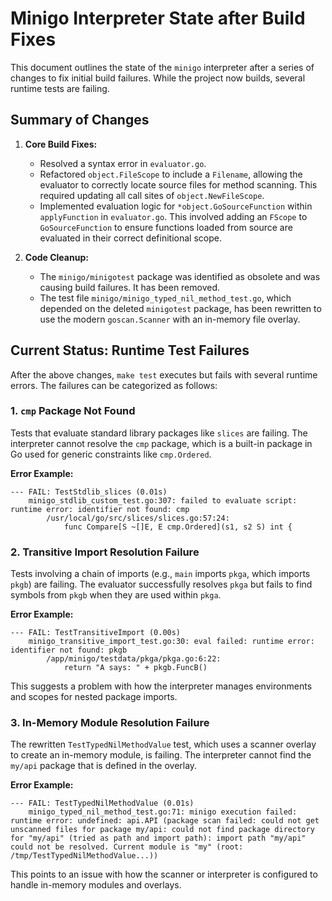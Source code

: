 # Minigo Interpreter State after Build Fixes

This document outlines the state of the `minigo` interpreter after a series of changes to fix initial build failures. While the project now builds, several runtime tests are failing.

## Summary of Changes

1.  **Core Build Fixes:**
    *   Resolved a syntax error in `evaluator.go`.
    *   Refactored `object.FileScope` to include a `Filename`, allowing the evaluator to correctly locate source files for method scanning. This required updating all call sites of `object.NewFileScope`.
    *   Implemented evaluation logic for `*object.GoSourceFunction` within `applyFunction` in `evaluator.go`. This involved adding an `FScope` to `GoSourceFunction` to ensure functions loaded from source are evaluated in their correct definitional scope.

2.  **Code Cleanup:**
    *   The `minigo/minigotest` package was identified as obsolete and was causing build failures. It has been removed.
    *   The test file `minigo/minigo_typed_nil_method_test.go`, which depended on the deleted `minigotest` package, has been rewritten to use the modern `goscan.Scanner` with an in-memory file overlay.

## Current Status: Runtime Test Failures

After the above changes, `make test` executes but fails with several runtime errors. The failures can be categorized as follows:

### 1. `cmp` Package Not Found

Tests that evaluate standard library packages like `slices` are failing. The interpreter cannot resolve the `cmp` package, which is a built-in package in Go used for generic constraints like `cmp.Ordered`.

**Error Example:**
```
--- FAIL: TestStdlib_slices (0.01s)
    minigo_stdlib_custom_test.go:307: failed to evaluate script: runtime error: identifier not found: cmp
		/usr/local/go/src/slices/slices.go:57:24:
			func Compare[S ~[]E, E cmp.Ordered](s1, s2 S) int {
```

### 2. Transitive Import Resolution Failure

Tests involving a chain of imports (e.g., `main` imports `pkga`, which imports `pkgb`) are failing. The evaluator successfully resolves `pkga` but fails to find symbols from `pkgb` when they are used within `pkga`.

**Error Example:**
```
--- FAIL: TestTransitiveImport (0.00s)
    minigo_transitive_import_test.go:30: eval failed: runtime error: identifier not found: pkgb
		/app/minigo/testdata/pkga/pkga.go:6:22:
			return "A says: " + pkgb.FuncB()
```
This suggests a problem with how the interpreter manages environments and scopes for nested package imports.

### 3. In-Memory Module Resolution Failure

The rewritten `TestTypedNilMethodValue` test, which uses a scanner overlay to create an in-memory module, is failing. The interpreter cannot find the `my/api` package that is defined in the overlay.

**Error Example:**
```
--- FAIL: TestTypedNilMethodValue (0.01s)
    minigo_typed_nil_method_test.go:71: minigo execution failed: runtime error: undefined: api.API (package scan failed: could not get unscanned files for package my/api: could not find package directory for "my/api" (tried as path and import path): import path "my/api" could not be resolved. Current module is "my" (root: /tmp/TestTypedNilMethodValue...))
```
This points to an issue with how the scanner or interpreter is configured to handle in-memory modules and overlays.
